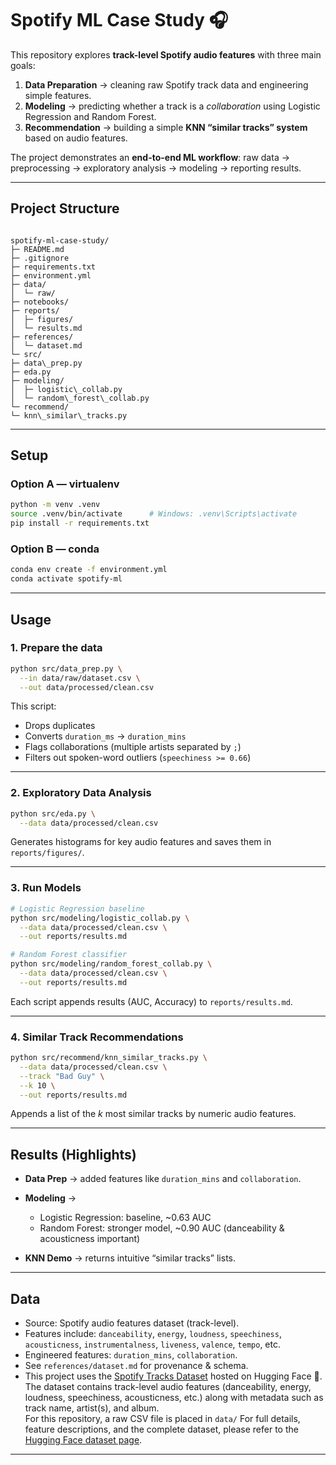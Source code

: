 
# Spotify ML Case Study 🎧

This repository explores **track-level Spotify audio features** with three main goals:

1. **Data Preparation** → cleaning raw Spotify track data and engineering simple features.  
2. **Modeling** → predicting whether a track is a *collaboration* using Logistic Regression and Random Forest.  
3. **Recommendation** → building a simple **KNN “similar tracks” system** based on audio features.  

The project demonstrates an **end-to-end ML workflow**: raw data → preprocessing → exploratory analysis → modeling → reporting results.

---

##  Project Structure
```

spotify-ml-case-study/
├─ README.md
├─ .gitignore
├─ requirements.txt
├─ environment.yml
├─ data/
│  └─ raw/              
├─ notebooks/           
├─ reports/
│  ├─ figures/         
│  └─ results.md        
├─ references/
│  └─ dataset.md      
└─ src/
├─ data\_prep.py            
├─ eda.py                    
├─ modeling/
│  ├─ logistic\_collab.py    
│  └─ random\_forest\_collab.py
└─ recommend/
└─ knn\_similar\_tracks.py  

````

---

##  Setup

### Option A — virtualenv
```bash
python -m venv .venv
source .venv/bin/activate      # Windows: .venv\Scripts\activate
pip install -r requirements.txt
````

### Option B — conda

```bash
conda env create -f environment.yml
conda activate spotify-ml
```

---

##  Usage

### 1. Prepare the data

```bash
python src/data_prep.py \
  --in data/raw/dataset.csv \
  --out data/processed/clean.csv
```

This script:

* Drops duplicates
* Converts `duration_ms` → `duration_mins`
* Flags collaborations (multiple artists separated by `;`)
* Filters out spoken-word outliers (`speechiness >= 0.66`)

---

### 2. Exploratory Data Analysis

```bash
python src/eda.py \
  --data data/processed/clean.csv
```

Generates histograms for key audio features and saves them in `reports/figures/`.

---

### 3. Run Models

```bash
# Logistic Regression baseline
python src/modeling/logistic_collab.py \
  --data data/processed/clean.csv \
  --out reports/results.md

# Random Forest classifier
python src/modeling/random_forest_collab.py \
  --data data/processed/clean.csv \
  --out reports/results.md
```

Each script appends results (AUC, Accuracy) to `reports/results.md`.

---

### 4. Similar Track Recommendations

```bash
python src/recommend/knn_similar_tracks.py \
  --data data/processed/clean.csv \
  --track "Bad Guy" \
  --k 10 \
  --out reports/results.md
```

Appends a list of the *k* most similar tracks by numeric audio features.

---

##  Results (Highlights)

* **Data Prep** → added features like `duration_mins` and `collaboration`.
* **Modeling** →

  * Logistic Regression: baseline, \~0.63 AUC
  * Random Forest: stronger model, \~0.90 AUC (danceability & acousticness important)
* **KNN Demo** → returns intuitive “similar tracks” lists.

---

##  Data

* Source: Spotify audio features dataset (track-level).
* Features include: `danceability`, `energy`, `loudness`, `speechiness`, `acousticness`, `instrumentalness`, `liveness`, `valence`, `tempo`, etc.
* Engineered features: `duration_mins`, `collaboration`.
* See `references/dataset.md` for provenance & schema.
* This project uses the [Spotify Tracks Dataset](https://huggingface.co/datasets/maharshipandya/spotify-tracks-dataset) hosted on Hugging Face 🤗.  
The dataset contains track-level audio features (danceability, energy, loudness, speechiness, acousticness, etc.) along with metadata such as track name, artist(s), and album.  
For this repository, a raw CSV file is placed in `data/` 
For full details, feature descriptions, and the complete dataset, please refer to the [Hugging Face dataset page](https://huggingface.co/datasets/maharshipandya/spotify-tracks-dataset).
---



